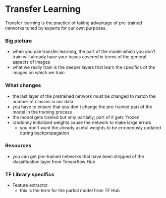 # Transfer Learning
Transfer learning is the practice of taking advantage of pre-trained networks tuned by experts for our own purposes.

### Big picture
- when you use transfer learning, the part of the model which you don't train will already have your bases covered in terms of the general aspects of images
- what we really train is the deeper layers that learn the specifics of the images on which we train

### What changes
- the last layer of the pretrained network must be changed to match the number of classes in our data
- you have to ensure that you don't change the pre-trained part of the model in the training process
- the model gets trained but only partially; part of it gets 'frozen'
- randomly initialized weights cause the network to make large errors
    - you don't want the already useful weights to be erroneously updated during backpropagation

### Resources
- you can get pre-trained networks that have been stripped of the classification layer from Tensorflow Hub

### TF Library specifics
- Feature extractor
    - this is the term for the partial model from TF Hub